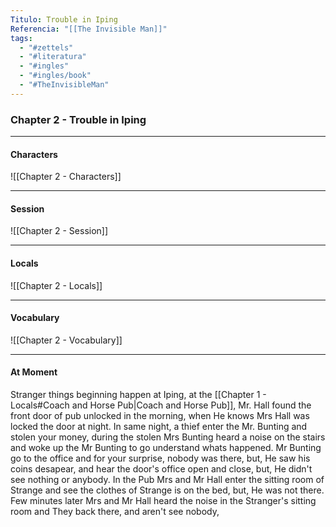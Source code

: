 ```yaml
---
Titulo: Trouble in Iping
Referencia: "[[The Invisible Man]]"
tags:
  - "#zettels"
  - "#literatura"
  - "#ingles"
  - "#ingles/book"
  - "#TheInvisibleMan"
---
```

### Chapter 2 - Trouble in Iping

---
#### Characters
![[Chapter 2 - Characters]]

---
#### Session
![[Chapter 2 - Session]]

---
#### Locals
![[Chapter 2 - Locals]]

---
#### Vocabulary
![[Chapter 2 - Vocabulary]]


---
#### At Moment
Stranger things beginning happen at Iping, at the [[Chapter 1 - Locals#Coach and Horse Pub|Coach and Horse Pub]], Mr. Hall found the front door of pub unlocked in the morning, when He knows Mrs Hall was locked the door at night. In same night, a thief enter the Mr. Bunting and stolen your money, during the stolen Mrs Bunting heard a noise on the stairs and woke up the Mr Bunting to go understand whats happened. Mr Bunting go to the office and for your surprise, nobody was there, but, He saw his coins desapear, and hear the door's office open and close, but, He didn't see nothing or anybody. In the Pub Mrs and Mr Hall enter the sitting room of Strange and see the clothes of Strange is on the bed, but, He was not there. Few minutes later Mrs and Mr Hall heard the noise in the Stranger's sitting room and They back there, and aren't see nobody, 